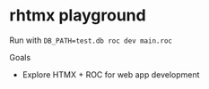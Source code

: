 # rhtmx playground

Run with `DB_PATH=test.db roc dev main.roc`

Goals 
- Explore HTMX + ROC for web app development